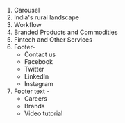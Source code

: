 1) Carousel
2) India's rural landscape
3) Workflow
4) Branded Products and Commodities
5) Fintech and Other Services
6) Footer- 
    - Contact us
    - Facebook
    - Twitter
    - LinkedIn
    - Instagram
7) Footer text -
    - Careers
    - Brands
    - Video tutorial
    